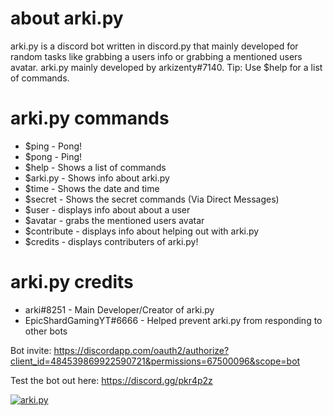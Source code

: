 about arki.py
=============

arki.py is a discord bot written in discord.py that mainly developed for random tasks like grabbing a users info or grabbing a mentioned users avatar. arki.py mainly developed by arkizenty#7140. Tip: Use $help for a list of commands.

arki.py commands
================

* $ping - Pong!
* $pong - Ping!
* $help - Shows a list of commands
* $arki.py - Shows info about arki.py
* $time - Shows the date and time
* $secret - Shows the secret commands (Via Direct Messages)
* $user - displays info about about a user
* $avatar - grabs the mentioned users avatar
* $contribute - displays info about helping out with arki.py
* $credits - displays contributers of arki.py!

arki.py credits
================

* arki#8251 - Main Developer/Creator of arki.py
* EpicShardGamingYT#6666 - Helped prevent arki.py from responding to other bots

Bot invite: https://discordapp.com/oauth2/authorize?client_id=484539869922590721&permissions=67500096&scope=bot

Test the bot out here: https://discord.gg/pkr4p2z

<a href="https://discordbots.org/bot/484539869922590721" >
  <img src="https://discordbots.org/api/widget/484539869922590721.svg" alt="arki.py" />
</a>
